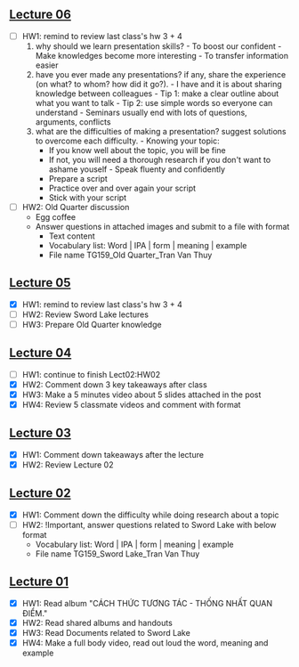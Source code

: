 ## [Lecture 06](https://www.facebook.com/media/set?set=oa.1357276458179180&type=3)
- [ ] HW1: remind to review last class's hw 3 + 4
    1. why should we learn presentation skills?
      - To boost our confident
      - Make knowledges become more interesting
      - To transfer information easier
    2. have you ever made any presentations? if any, share the experience (on what? to whom? how did it go?).
      - I have and it is about sharing knowledge between colleagues 
      - Tip 1: make a clear outline about what you want to talk
      - Tip 2: use simple words so everyone can understand
      - Seminars usually end with lots of questions, arguments, conflicts
    3. what are the difficulties of making a presentation? suggest solutions to overcome each difficulty.
      - Knowing your topic:
        + If you know well about the topic, you will be fine
        + If not, you will need a thorough research if you don't want to ashame youself
      - Speak fluenty and confidently
        + Prepare a script
        + Practice over and over again your script
        + Stick with your script
- [ ] HW2: Old Quarter discussion
  + Egg coffee
  + Answer questions in attached images and submit to a file with format
    + Text content
    + Vocabulary list: Word | IPA | form | meaning | example
    + File name TG159_Old Quarter_Tran Van Thuy


## [Lecture 05](https://www.facebook.com/media/set?set=oa.894751378500539&type=3)
- [x] HW1: remind to review last class's hw 3 + 4
- [ ] HW2: Review Sword Lake lectures
- [ ] HW3: Prepare Old Quarter knowledge

## [Lecture 04](https://www.facebook.com/media/set/?set=oa.720956569702074&type=3)
- [ ] HW1: continue to finish Lect02:HW02
- [x] HW2: Comment down 3 key takeaways after class
- [x] HW3: Make a 5 minutes video about 5 slides attached in the post
- [x] HW4: Review 5 classmate videos and comment with format

## [Lecture 03](https://www.facebook.com/media/set/?set=oa.771284897281552&type=3)
- [x] HW1: Comment down takeaways after the lecture
- [x] HW2: Review Lecture 02

## [Lecture 02](https://fb.com/groups/515985640557980/posts/519193876903823)
- [x] HW1: Comment down the difficulty while doing research about a topic
- [ ] HW2: !Important, answer questions related to Sword Lake with below format
  + Vocabulary list: Word | IPA | form | meaning | example
  + File name TG159_Sword Lake_Tran Van Thuy

## [Lecture 01](https://fb.com/groups/515985640557980/posts/517297053760172)
- [x] HW1: Read album "CÁCH THỨC TƯƠNG TÁC - THỐNG NHẤT QUAN ĐIỂM."
- [x] HW2: Read shared albums and handouts
- [x] HW3: Read Documents related to Sword Lake
- [x] HW4: Make a full body video, read out loud the word, meaning and example
